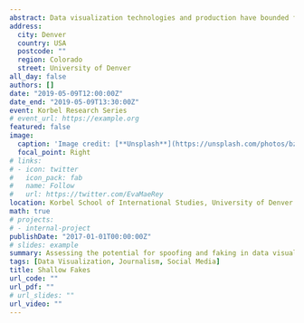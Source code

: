 ```yaml
---
abstract: Data visualization technologies and production have bounded forward in recent years.  At once the public's appetite for data visualization in the news is increasing and barriers to making high quality visualizations --- including in areas of cost, time, and education --- are falling away. While exciting, these developments present concern.  Specifically, gains in ease of use, accessibility, and enthusiasm over data visualization technologies increase the likelihoods of data visualization spoofing of *bone fide* news outlets and of manipulating or faking data. There has been much discussion of fake news due to its prevalence in the most recent U.S. presidential election and of the threat of "deep fakes" -- images or video realistically doctored with machine learning technologies.  There has been less discussion of data visualization fakes, which I'm calling "shallow fakes". Yet, there is good reason to believe that a blight of "shallow fakes" could be on the near-horizon.
address:
  city: Denver
  country: USA
  postcode: ""
  region: Colorado
  street: University of Denver
all_day: false
authors: []
date: "2019-05-09T12:00:00Z"
date_end: "2019-05-09T13:30:00Z"
event: Korbel Research Series
# event_url: https://example.org
featured: false
image:
  caption: 'Image credit: [**Unsplash**](https://unsplash.com/photos/bzdhc5b3Bxs)'
  focal_point: Right
# links:
# - icon: twitter
#   icon_pack: fab
#   name: Follow
#   url: https://twitter.com/EvaMaeRey
location: Korbel School of International Studies, University of Denver
math: true
# projects:
# - internal-project
publishDate: "2017-01-01T00:00:00Z"
# slides: example
summary: Assessing the potential for spoofing and faking in data visualization and what to do about it
tags: [Data Visualization, Journalism, Social Media]
title: Shallow Fakes
url_code: ""
url_pdf: ""
# url_slides: ""
url_video: ""
---
```




<!-- Slides can be added in a few ways: -->

<!-- - **Create** slides using Academic's [*Slides*](https://sourcethemes.com/academic/docs/managing-content/#create-slides) feature and link using `slides` parameter in the front matter of the talk file -->
<!-- - **Upload** an existing slide deck to `static/` and link using `url_slides` parameter in the front matter of the talk file -->
<!-- - **Embed** your slides (e.g. Google Slides) or presentation video on this page using [shortcodes](https://sourcethemes.com/academic/docs/writing-markdown-latex/). -->

<!-- Further talk details can easily be added to this page using *Markdown* and $\rm \LaTeX$ math code. -->